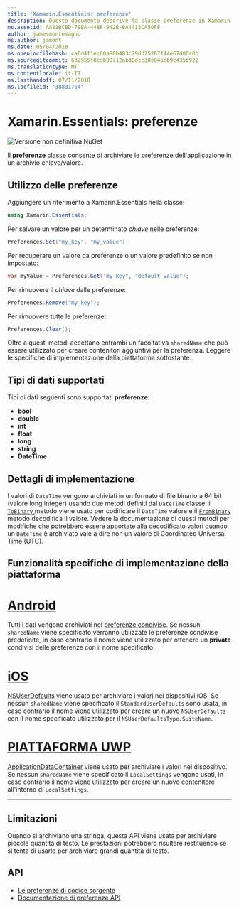 ```yaml
---
title: 'Xamarin.Essentials: preferenze'
description: Questo documento descrive la classe preferenze in Xamarin.Essentials, che consente di salvare le preferenze dell'applicazione in un archivio chiave/valore. Illustra come usare la classe e i tipi di dati che possono essere archiviati.
ms.assetid: AA81BCBD-79BA-448F-942B-BA4415CA50FF
author: jamesmontemagno
ms.author: jamont
ms.date: 05/04/2018
ms.openlocfilehash: ca6d4f1ec60a80b483c79dd75267144e67d80c0b
ms.sourcegitcommit: 632955f8cdb80712abd8dcc30e046cb9c435b922
ms.translationtype: MT
ms.contentlocale: it-IT
ms.lasthandoff: 07/11/2018
ms.locfileid: "38831764"
---
```

# <a name="xamarinessentials-preferences"></a>Xamarin.Essentials: preferenze

![Versione non definitiva NuGet](~/media/shared/pre-release.png)

Il **preferenze** classe consente di archiviare le preferenze dell'applicazione in un archivio chiave/valore.

## <a name="using-preferences"></a>Utilizzo delle preferenze

Aggiungere un riferimento a Xamarin.Essentials nella classe:

```csharp
using Xamarin.Essentials;
```

Per salvare un valore per un determinato _chiave_ nelle preferenze:

```csharp
Preferences.Set("my_key", "my_value");
```

Per recuperare un valore da preferenze o un valore predefinito se non impostato:

```csharp
var myValue = Preferences.Get("my_key", "default_value");
```

Per rimuovere il _chiave_ dalle preferenze:

```csharp
Preferences.Remove("my_key");
```

Per rimuovere tutte le preferenze:

```csharp
Preferences.Clear();
```

Oltre a questi metodi accettano entrambi un facoltativa `sharedName` che può essere utilizzato per creare contenitori aggiuntivi per la preferenza. Leggere le specifiche di implementazione della piattaforma sottostante.

## <a name="supported-data-types"></a>Tipi di dati supportati

Tipi di dati seguenti sono supportati **preferenze**:

- **bool**
- **double**
- **int**
- **float**
- **long**
- **string**
- **DateTime**

## <a name="implementation-details"></a>Dettagli di implementazione

I valori di `DateTime` vengono archiviati in un formato di file binario a 64 bit (valore long integer) usando due metodi definiti dal `DateTime` classe: il [ `ToBinary` ](xref:System.DateTime.ToBinary) metodo viene usato per codificare il `DateTime` valore e il [ `FromBinary` ](xref:System.DateTime.FromBinary(System.Int64)) metodo decodifica il valore. Vedere la documentazione di questi metodi per modifiche che potrebbero essere apportate alla decodificato valori quando un `DateTime` è archiviato vale a dire non un valore di Coordinated Universal Time (UTC).

## <a name="platform-implementation-specifics"></a>Funzionalità specifiche di implementazione della piattaforma

# <a name="androidtabandroid"></a>[Android](#tab/android)

Tutti i dati vengono archiviati nel [preferenze condivise](https://developer.android.com/training/data-storage/shared-preferences.html). Se nessun `sharedName` viene specificato verranno utilizzate le preferenze condivise predefinite, in caso contrario il nome viene utilizzato per ottenere un **private** condivisi delle preferenze con il nome specificato.

# <a name="iostabios"></a>[iOS](#tab/ios)

[NSUserDefaults](https://docs.microsoft.com/en-us/xamarin/ios/app-fundamentals/user-defaults) viene usato per archiviare i valori nei dispositivi iOS. Se nessun `sharedName` viene specificato il `StandardUserDefaults` sono usata, in caso contrario il nome viene utilizzato per creare un nuovo `NSUserDefaults` con il nome specificato utilizzato per il `NSUserDefaultsType.SuiteName`.

# <a name="uwptabuwp"></a>[PIATTAFORMA UWP](#tab/uwp)

[ApplicationDataContainer](https://docs.microsoft.com/en-us/uwp/api/windows.storage.applicationdatacontainer) viene usato per archiviare i valori nel dispositivo. Se nessun `sharedName` viene specificato il `LocalSettings` vengono usati, in caso contrario il nome viene utilizzato per creare un nuovo contenitore all'interno di `LocalSettings`.

--------------

## <a name="limitations"></a>Limitazioni

Quando si archiviano una stringa, questa API viene usata per archiviare piccole quantità di testo.  Le prestazioni potrebbero risultare restituendo se si tenta di usarlo per archiviare grandi quantità di testo.

## <a name="api"></a>API

- [Le preferenze di codice sorgente](https://github.com/xamarin/Essentials/tree/master/Xamarin.Essentials/Preferences)
- [Documentazione di preferenze API](xref:Xamarin.Essentials.Preferences)
